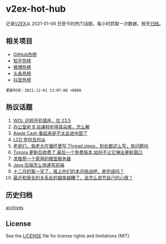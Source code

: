 # v2ex-hot-hub

 记录[V2EX](https://www.v2ex.com/)从 2021-01-06 日至今的热门话题。每小时抓取一次数据，按天[归档](archives)。
 
 ## 相关项目

- [GitHub热榜](https://github.com/lonnyzhang423/github-hot-hub)
- [知乎热榜](https://github.com/lonnyzhang423/zhihu-hot-hub)
- [微博热榜](https://github.com/lonnyzhang423/weibo-hot-hub)
- [头条热榜](https://github.com/lonnyzhang423/toutiao-hot-hub)
- [抖音热榜](https://github.com/lonnyzhang423/douyin-hot-hub)


 `更新时间：2021-12-01 13:07:08 +0800`

## 热议话题

1. [WOL 远程开机插座，仅 23.5](https://www.v2ex.com/t/819091)
1. [办公室听 B 站课程听得耳朵疼，怎么解](https://www.v2ex.com/t/819006)
1. [Apple Cash 看起来是不太会进中国了](https://www.v2ex.com/t/819141)
1. [LCD 党何去何从](https://www.v2ex.com/t/819189)
1. [老哥们，我老大在循环里写 Thread.sleep，到处都这么写，有问题吗](https://www.v2ex.com/t/819192)
1. [Typora 更新后收费了,最后一个免费版本,如何不让它弹出更新窗口](https://www.v2ex.com/t/819135)
1. [求推荐一个家用的微型服务器](https://www.v2ex.com/t/819222)
1. [Java 后端怎么快速写前端](https://www.v2ex.com/t/819081)
1. [十二月的第一天了，报上你们的本月挑战吧，能完成吗？](https://www.v2ex.com/t/819220)
1. [最近和家长的关系处的越来越糟了，该怎么调节自己的心情？](https://www.v2ex.com/t/819146)

## 历史归档

[archives](archives)

## License

See the [LICENSE](LICENSE) file for license rights and limitations (MIT).
